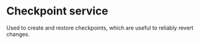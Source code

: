 # Checkpoint service

Used to create and restore checkpoints, which are useful to reliably revert changes.
